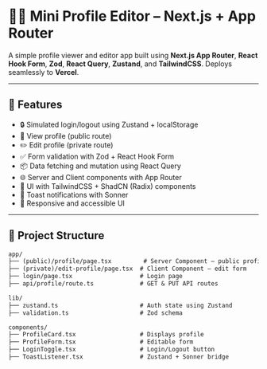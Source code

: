 # 🧑‍💻 Mini Profile Editor – Next.js + App Router

A simple profile viewer and editor app built using **Next.js App Router**, **React Hook Form**, **Zod**, **React Query**, **Zustand**, and **TailwindCSS**. Deploys seamlessly to **Vercel**.

---

## 🚀 Features

- 🔒 Simulated login/logout using Zustand + localStorage  
- 👤 View profile (public route)  
- ✏️ Edit profile (private route)  
- ✅ Form validation with Zod + React Hook Form  
- 📦 Data fetching and mutation using React Query  
- 🌐 Server and Client components with App Router  
- 🎨 UI with TailwindCSS + ShadCN (Radix) components  
- 🔔 Toast notifications with Sonner  
- 💅 Responsive and accessible UI  

---

## 📁 Project Structure

```txt
app/
├── (public)/profile/page.tsx         # Server Component – public profile view
├── (private)/edit-profile/page.tsx  # Client Component – edit form
├── login/page.tsx                   # Login page
├── api/profile/route.ts             # GET & PUT API routes

lib/
├── zustand.ts                       # Auth state using Zustand
├── validation.ts                    # Zod schema

components/
├── ProfileCard.tsx                  # Displays profile
├── ProfileForm.tsx                  # Editable form
├── LoginToggle.tsx                  # Login/Logout button
├── ToastListener.tsx                # Zustand + Sonner bridge
